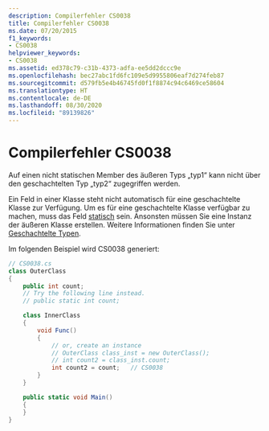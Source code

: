 ```yaml
---
description: Compilerfehler CS0038
title: Compilerfehler CS0038
ms.date: 07/20/2015
f1_keywords:
- CS0038
helpviewer_keywords:
- CS0038
ms.assetid: ed378c79-c31b-4373-adfa-ee5dd2dccc9e
ms.openlocfilehash: bec27abc1fd6fc109e5d9955806eaf7d274feb87
ms.sourcegitcommit: d579fb5e4b46745fd0f1f8874c94c6469ce58604
ms.translationtype: HT
ms.contentlocale: de-DE
ms.lasthandoff: 08/30/2020
ms.locfileid: "89139826"
---
```

# <a name="compiler-error-cs0038"></a>Compilerfehler CS0038

Auf einen nicht statischen Member des äußeren Typs „typ1“ kann nicht über den geschachtelten Typ „typ2“ zugegriffen werden.

 Ein Feld in einer Klasse steht nicht automatisch für eine geschachtelte Klasse zur Verfügung. Um es für eine geschachtelte Klasse verfügbar zu machen, muss das Feld [statisch](../keywords/static.md) sein. Ansonsten müssen Sie eine Instanz der äußeren Klasse erstellen. Weitere Informationen finden Sie unter [Geschachtelte Typen](../../programming-guide/classes-and-structs/nested-types.md).

 Im folgenden Beispiel wird CS0038 generiert:

```csharp
// CS0038.cs
class OuterClass
{
    public int count;
    // Try the following line instead.
    // public static int count;

    class InnerClass
    {
        void Func()
        {
            // or, create an instance
            // OuterClass class_inst = new OuterClass();
            // int count2 = class_inst.count;
            int count2 = count;   // CS0038
        }
    }

    public static void Main()
    {
    }
}
```
